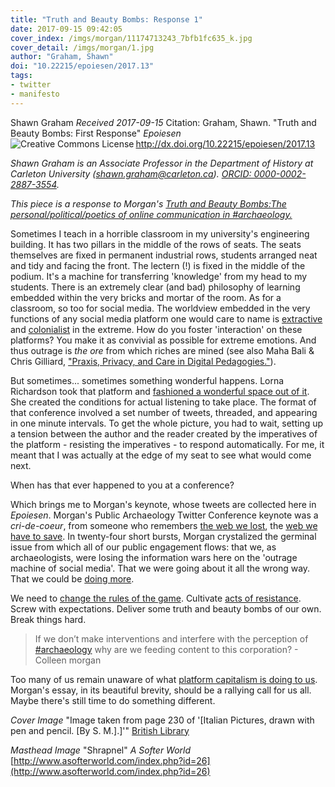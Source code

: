 ```yaml
---
title: "Truth and Beauty Bombs: Response 1"
date: 2017-09-15 09:42:05
cover_index: /imgs/morgan/11174713243_7bfb1fc635_k.jpg
cover_detail: /imgs/morgan/1.jpg
author: "Graham, Shawn"
doi: "10.22215/epoiesen/2017.13"
tags:
- twitter
- manifesto
---
```


Shawn Graham
_Received 2017-09-15_
Citation: Graham, Shawn. "Truth and Beauty Bombs: First Response" _Epoiesen_ http://dx.doi.org/10.22215/epoiesen/2017.13
<a rel="license" href="http://creativecommons.org/licenses/by-sa/4.0/"><img alt="Creative Commons License" style="border-width:0" src="https://i.creativecommons.org/l/by-sa/4.0/80x15.png" align="left" /></a><br />

_Shawn Graham is an Associate Professor in the Department of History at Carleton University (shawn.graham@carleton.ca). [ORCID: 0000-0002-2887-3554](https://orcid.org/0000-0002-2887-3554)._

_This piece is a response to Morgan's [Truth and Beauty Bombs:The personal/political/poetics of online communication in \#archaeology.](/2017/05/04/truth-and-beauty-bombs/)_

Sometimes I teach in a horrible classroom in my university's engineering building. It has two pillars in the middle of the rows of seats. The seats themselves are fixed in permanent industrial rows, students arranged neat and tidy and facing the front. The lectern (!) is fixed in the middle of the podium. It's a machine for transferring 'knowledge' from my head to my students. There is an extremely clear (and bad) philosophy of learning embedded within the very bricks and mortar of the room. As for a classroom, so too for social media. The worldview embedded in the very functions of any social media platform one would care to name is [extractive](https://hapgood.us/2017/09/14/a-state-sales-tax-on-personal-data/) and [colonialist](https://motherboard.vice.com/en_us/article/nz7eyg/wikipedia-zero-facebook-free-basics-angola-pirates-zero-rating) in the extreme. How do you foster 'interaction' on these platforms? You make it as convivial as possible for extreme emotions. And thus outrage is _the ore_ from which riches are mined (see also Maha Bali & Chris Gilliard, ["Praxis, Privacy, and Care in Digital Pedagogies."](https://www.youtube.com/watch?v=Sn0E1LdNL8k&feature=youtu.be)).

But sometimes... sometimes something wonderful happens. Lorna Richardson took that platform and [fashioned a wonderful space out of it](https://publicarchaeologyconference.wordpress.com/). She created the conditions for actual listening to take place. The format of that conference involved a set number of tweets, threaded, and appearing in one minute intervals. To get the whole picture, you had to wait, setting up a tension between the author and the reader created by the imperatives of the platform - resisting the imperatives - to respond automatically. For me, it meant that I was actually at the edge of my seat to see what would come next.

When has that ever happened to you at a conference?

Which brings me to Morgan's keynote, whose tweets are collected here in _Epoiesen_. Morgan's Public Archaeology Twitter Conference keynote was a _cri-de-coeur_, from someone who remembers [the web we lost](http://anildash.com/2012/12/the-web-we-lost.html), the [web we have to save](https://medium.com/matter/the-web-we-have-to-save-2eb1fe15a426). In twenty-four short bursts, Morgan crystalized the germinal issue from which all of our public engagement flows: that we, as archaeologists, were losing the information wars here on the 'outrage machine of social media'. That we were going about it all the wrong way. That we could be [doing more](https://sarahemilybond.com/2017/09/10/hold-my-mead-a-bibliography-for-historians-hitting-back-at-white-supremacy/).

We need to [change the rules of the game](http://www.longviewoneducation.org/social-media-isnt-for-learning/). Cultivate [acts of resistance](https://hapgood.us/2017/09/05/students-as-creators-and-the-capitalist-impulse/). Screw with expectations. Deliver some truth and beauty bombs of our own. Break things hard.

> If we don’t make interventions and interfere with the perception of [\#archaeology](https://twitter.com/search?q=archaeology&src=typd) why are we feeding content to this corporation? - Colleen morgan
&nbsp;&nbsp;&nbsp;


Too many of us remain unaware of what [platform capitalism is doing to us](https://twitter.com/zeynep/status/908430690487865344). Morgan's essay, in its beautiful brevity, should be a rallying call for us all. Maybe there's still time to do something different.

_Cover Image_ "Image taken from page 230 of '[Italian Pictures, drawn with pen and pencil. [By S. M.].]'" [British Library](https://www.flickr.com/photos/britishlibrary/11174713243/)

_Masthead Image_ "Shrapnel" _A Softer World_ [http://www.asofterworld.com/index.php?id=26](http://www.asofterworld.com/index.php?id=26)
